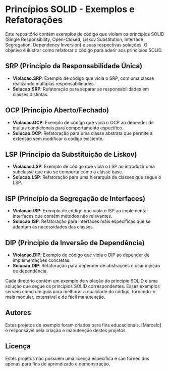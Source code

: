 # Princípios SOLID - Exemplos e Refatorações

Este repositório contém exemplos de código que violam os princípios SOLID (Single Responsibility, Open-Closed, Liskov Substitution, Interface Segregation, Dependency Inversion) e suas respectivas soluções. O objetivo é ilustrar como refatorar o código para aderir aos princípios SOLID.

## SRP (Princípio da Responsabilidade Única)

- **Violacao.SRP**: Exemplo de código que viola o SRP, com uma classe realizando múltiplas responsabilidades.
- **Solucao.SRP**: Refatoração para separar as responsabilidades em classes distintas.

## OCP (Princípio Aberto/Fechado)

- **Violacao.OCP**: Exemplo de código que viola o OCP ao depender de muitas condicionais para comportamento específico.
- **Solucao.OCP**: Refatoração para uma classe abstrata que permite a extensão sem modificar o código existente.

## LSP (Princípio da Substituição de Liskov)

- **Violacao.LSP**: Exemplo de código que viola o LSP ao introduzir uma subclasse que não se comporta como a classe base.
- **Solucao.LSP**: Refatoração para uma hierarquia de classes que segue o LSP.

## ISP (Princípio da Segregação de Interfaces)

- **Violacao.ISP**: Exemplo de código que viola o ISP ao implementar interfaces que contêm métodos não relevantes.
- **Solucao.ISP**: Refatoração para interfaces mais específicas que se adaptam às necessidades das classes.

## DIP (Princípio da Inversão de Dependência)

- **Violacao.DIP**: Exemplo de código que viola o DIP ao depender de implementações concretas.
- **Solucao.DIP**: Refatoração para depender de abstrações e usar injeção de dependência.

Cada diretório contém um exemplo de violação do princípio SOLID e uma solução que segue os princípios SOLID correspondentes. Esses exemplos servem como um guia para melhorar a qualidade do código, tornando-o mais modular, extensível e de fácil manutenção.

## Autores

Estes projetos de exemplo foram criados para fins educacionais. [Marcelo] é responsável pela criação e manutenção destes projetos.

## Licença

Estes projetos não possuem uma licença específica e são fornecidos apenas para fins de aprendizado e demonstração.
